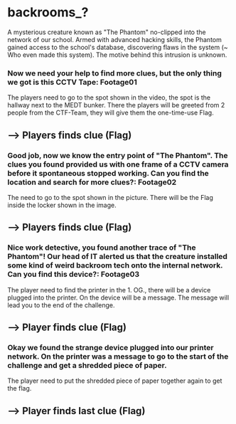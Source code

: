 # backrooms_?

A mysterious creature known as "The Phantom" no-clipped into the network of our school. 
Armed with advanced hacking skills, the Phantom gained access to the school's database, discovering flaws in the system (~ Who even made this system). 
The motive behind this intrusion is unknown. 

### Now we need your help to find more clues, but the only thing we got is this CCTV Tape: Footage01
The players need to go to the spot shown in the video, the spot is the hallway next to the MEDT bunker. There the players will be greeted from 2 people from the CTF-Team, they will give them the one-time-use Flag.
## --> Players finds clue (Flag)

### Good job, now we know the entry point of "The Phantom". The clues you found provided us with one frame of a CCTV camera before it spontaneous stopped working. Can you find the location and search for more clues?: Footage02
The need to go to the spot shown in the picture. There will be the Flag inside the locker shown in the image.
## --> Players finds clue (Flag)

### Nice work detective, you found another trace of "The Phantom"! Our head of IT alerted us that the creature installed some kind of weird backroom tech onto the internal network. Can you find this device?: Footage03
The player need to find the printer in the 1. OG., there will be a device plugged into the printer. On the device will be a message. The message will lead you to the end of the challenge.
## --> Player finds clue (Flag)

### Okay we found the strange device plugged into our printer network. On the printer was a message to go to the start of the challenge and get a shredded piece of paper.
The player need to put the shredded piece of paper together again to get the flag.
## --> Player finds last clue (Flag)
